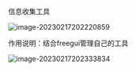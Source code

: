 信息收集工具

![image-20230217202220859](C:\Users\h\AppData\Roaming\Typora\typora-user-images\image-20230217202220859.png)





作用说明：结合freegui管理自己的工具

![image-20230217202333834](C:\Users\h\AppData\Roaming\Typora\typora-user-images\image-20230217202333834.png)

